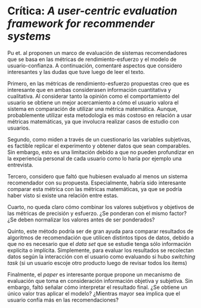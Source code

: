 # Crítica: *A user-centric evaluation framework for recommender systems*

Pu et. al proponen un marco de evaluación de sistemas recomendadores que se basa en las métricas de rendimiento-esfuerzo y el modelo de usuario-confianza. A continuación, comentaré aspectos que considero interesantes y las dudas que tuve luego de leer el texto.

Primero, en las métricas de rendimiento-esfuerzo propuestas creo que es interesante que en ambas considerasen información cuantitativa y cualitativa. Al considerar tanto la opinión como el comportamiento del usuario se obtiene un mejor acercamiento a cómo el usuario valora el sistema en comparación de utilizar una métrica matemática. Aunque, probablemente utilizar esta metodología es más costoso en relación a usar métricas matemáticas, ya que involucra realizar casos de estudio con usuarios. 

Segundo, como miden a través de un cuestionario las variables subjetivas, es factible replicar el experimento y obtener datos que sean comparables. Sin embargo, esto es una limitación debido a que no pueden profundizar en la experiencia personal de cada usuario como lo haría por ejemplo una entrevista. 

Tercero, considero que faltó que hubiesen evaluado al menos un sistema recomendador con su propuesta. Especialmente, habría sido interesante comparar esta métrica con las métricas matemáticas, ya que se podría haber visto si existe una relación entre estas. 

Cuarto, no queda claro cómo combinar los valores subjetivos y objetivos de las métricas de precisión y esfuerzo. ¿Se ponderan con el mismo factor? ¿Se deben normalizar los valores antes de ser ponderados? 

Quinto, este método podría ser de gran ayuda para comparar resultados de algoritmos de recomendación que utilicen distintos tipos de datos, debido a que no es necesario que el *data set* que se estudie tenga sólo información explícita o implícita. Simplemente, para evaluar los resultados se recolectan datos según la interacción con el usuario como evaluando si hubo *switching task* (si un usuario escoje otro producto luego de revisar todos los ítems)

Finalmente, el *paper* es interesante porque propone un mecanismo de evaluación que toma en consideración información objetiva y subjetiva. Sin embargo, faltó señalar cómo interpretar el resultado final. ¿Se obtiene un único valor tras aplicar el modelo? ¿Mientras mayor sea implica que el usuario confía más en las recomendaciones?
  